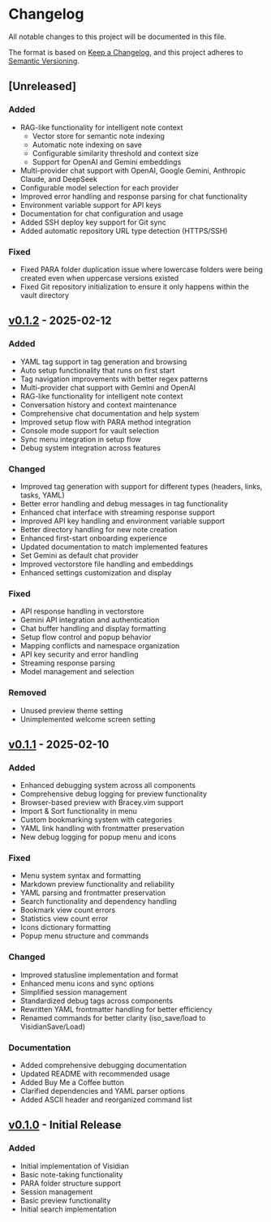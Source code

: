 # Changelog

All notable changes to this project will be documented in this file.

The format is based on [Keep a Changelog](https://keepachangelog.com/en/1.0.0/),
and this project adheres to [Semantic Versioning](https://semver.org/spec/v2.0.0.html).

## [Unreleased]

### Added
- RAG-like functionality for intelligent note context
  - Vector store for semantic note indexing
  - Automatic note indexing on save
  - Configurable similarity threshold and context size
  - Support for OpenAI and Gemini embeddings
- Multi-provider chat support with OpenAI, Google Gemini, Anthropic Claude, and DeepSeek
- Configurable model selection for each provider
- Improved error handling and response parsing for chat functionality
- Environment variable support for API keys
- Documentation for chat configuration and usage
- Added SSH deploy key support for Git sync
- Added automatic repository URL type detection (HTTPS/SSH)

### Fixed
- Fixed PARA folder duplication issue where lowercase folders were being created even when uppercase versions existed
- Fixed Git repository initialization to ensure it only happens within the vault directory

## [v0.1.2] - 2025-02-12

### Added
- YAML tag support in tag generation and browsing
- Auto setup functionality that runs on first start
- Tag navigation improvements with better regex patterns
- Multi-provider chat support with Gemini and OpenAI
- RAG-like functionality for intelligent note context
- Conversation history and context maintenance
- Comprehensive chat documentation and help system
- Improved setup flow with PARA method integration
- Console mode support for vault selection
- Sync menu integration in setup flow
- Debug system integration across features

### Changed
- Improved tag generation with support for different types (headers, links, tasks, YAML)
- Better error handling and debug messages in tag functionality
- Enhanced chat interface with streaming response support
- Improved API key handling and environment variable support
- Better directory handling for new note creation
- Enhanced first-start onboarding experience
- Updated documentation to match implemented features
- Set Gemini as default chat provider
- Improved vectorstore file handling and embeddings
- Enhanced settings customization and display

### Fixed
- API response handling in vectorstore
- Gemini API integration and authentication
- Chat buffer handling and display formatting
- Setup flow control and popup behavior
- Mapping conflicts and namespace organization
- API key security and error handling
- Streaming response parsing
- Model management and selection

### Removed
- Unused preview theme setting
- Unimplemented welcome screen setting

## [v0.1.1] - 2025-02-10

### Added
- Enhanced debugging system across all components
- Comprehensive debug logging for preview functionality
- Browser-based preview with Bracey.vim support
- Import & Sort functionality in menu
- Custom bookmarking system with categories
- YAML link handling with frontmatter preservation
- New debug logging for popup menu and icons

### Fixed
- Menu system syntax and formatting
- Markdown preview functionality and reliability
- YAML parsing and frontmatter preservation
- Search functionality and dependency handling
- Bookmark view count errors
- Statistics view count error
- Icons dictionary formatting
- Popup menu structure and commands

### Changed
- Improved statusline implementation and format
- Enhanced menu icons and sync options
- Simplified session management
- Standardized debug tags across components
- Rewritten YAML frontmatter handling for better efficiency
- Renamed commands for better clarity (iso_save/load to VisidianSave/Load)

### Documentation
- Added comprehensive debugging documentation
- Updated README with recommended usage
- Added Buy Me a Coffee button
- Clarified dependencies and YAML parser options
- Added ASCII header and reorganized command list

## [v0.1.0] - Initial Release

### Added
- Initial implementation of Visidian
- Basic note-taking functionality
- PARA folder structure support
- Session management
- Basic preview functionality
- Initial search implementation

[v0.1.2]: https://github.com/ubuntupunk/visidian.vim/compare/v0.1.1...v0.1.2
[v0.1.1]: https://github.com/ubuntupunk/visidian.vim/compare/v0.1.0...v0.1.1
[v0.1.0]: https://github.com/ubuntupunk/visidian.vim/releases/tag/v0.1.0
